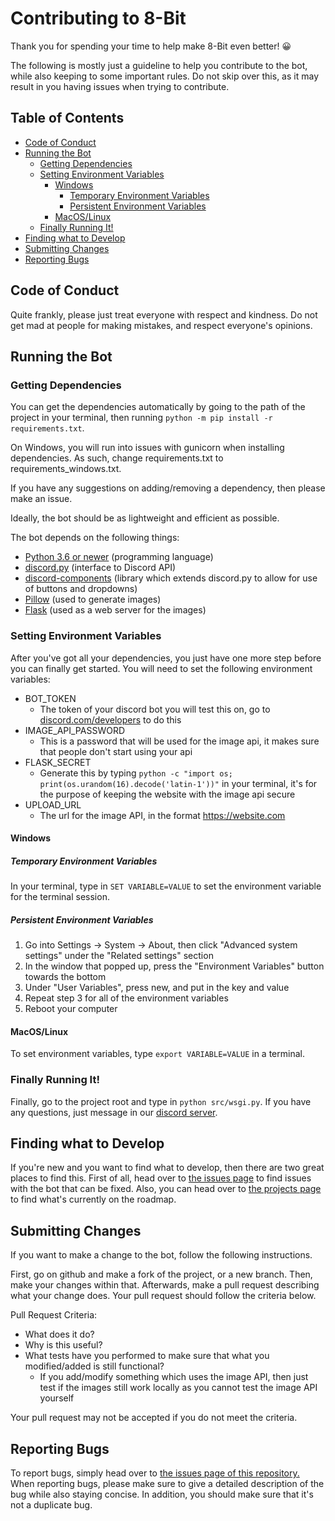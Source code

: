 # Contributing to 8-Bit

Thank you for spending your time to help make 8-Bit even better! 😀

The following is mostly just a guideline to help you contribute to the bot, while also keeping to some important rules. Do not skip over this, as it may result in you having issues when trying to contribute.

## Table of Contents

- [Code of Conduct](#code-of-conduct)
- [Running the Bot](#running-the-bot)
  - [Getting Dependencies](#getting-dependencies)
  - [Setting Environment Variables](#setting-environment-variables)
    - [Windows](#windows)
      - [Temporary Environment Variables](#temporary-environment-variables)
      - [Persistent Environment Variables](#persistent-environment-variables)
    - [MacOS/Linux](#macoslinux)
  - [Finally Running It!](#finally-running-it)
- [Finding what to Develop](#finding-what-to-develop)
- [Submitting Changes](#submitting-changes)
- [Reporting Bugs](#reporting-bugs)

## Code of Conduct

Quite frankly, please just treat everyone with respect and kindness. Do not get mad at people for making mistakes, and respect everyone's opinions.

## Running the Bot

### Getting Dependencies

You can get the dependencies automatically by going to the path of the project in your terminal, then running `python -m pip install -r requirements.txt`.

On Windows, you will run into issues with gunicorn when installing dependencies. As such, change requirements.txt to requirements_windows.txt.

If you have any suggestions on adding/removing a dependency, then please make an issue. 

Ideally, the bot should be as lightweight and efficient as possible.

The bot depends on the following things:
 - [Python 3.6 or newer](https://www.python.org/downloads/) (programming language)
 - [discord.py](https://github.com/Rapptz/discord.py) (interface to Discord API)
 - [discord-components](https://gitlab.com/discord.py-components/discord.py-components) (library which extends discord.py to allow for use of buttons and dropdowns)
 - [Pillow](https://github.com/python-pillow/Pillow) (used to generate images)
 - [Flask](https://flask.palletsprojects.com/en/2.0.x/) (used as a web server for the images)

### Setting Environment Variables

After you've got all your dependencies, you just have one more step before you can finally get started. You will need to set the following environment variables:
 
 - BOT_TOKEN
   - The token of your discord bot you will test this on, go to [discord.com/developers](https://discord.com/developers) to do this
 - IMAGE_API_PASSWORD
   - This is a password that will be used for the image api, it makes sure that people don't start using your api
 - FLASK_SECRET
   - Generate this by typing `python -c "import os; print(os.urandom(16).decode('latin-1'))"` in your terminal, it's for the purpose of keeping the website with the image api secure
 - UPLOAD_URL
   - The url for the image API, in the format https://website.com

#### Windows
##### Temporary Environment Variables
In your terminal, type in `SET VARIABLE=VALUE` to set the environment variable for the terminal session.

##### Persistent Environment Variables
1. Go into Settings -> System -> About, then click "Advanced system settings" under the "Related settings" section
2. In the window that popped up, press the "Environment Variables" button towards the bottom
3. Under "User Variables", press new, and put in the key and value
4. Repeat step 3 for all of the environment variables
5. Reboot your computer

#### MacOS/Linux
To set environment variables, type `export VARIABLE=VALUE` in a terminal.


### Finally Running It!

Finally, go to the project root and type in `python src/wsgi.py`. If you have any questions, just message in our [discord server](https://discord.com/invite/VPPrpmQ44q).

## Finding what to Develop

If you're new and you want to find what to develop, then there are two great places to find this. First of all, head over to [the issues page](https://github.com/aaguy-hue/8-Bit/issues) to find issues with the bot that can be fixed. Also, you can head over to [the projects page](https://github.com/aaguy-hue/8-Bit/projects) to find what's currently on the roadmap.

## Submitting Changes

If you want to make a change to the bot, follow the following instructions.

First, go on github and make a fork of the project, or a new branch. Then, make your changes within that. Afterwards, make a pull request describing what your change does. Your pull request should follow the criteria below.

Pull Request Criteria:
 - What does it do?
 - Why is this useful?
 - What tests have you performed to make sure that what you modified/added is still functional?
   - If you add/modify something which uses the image API, then just test if the images still work locally as you cannot test the image API yourself

Your pull request may not be accepted if you do not meet the criteria.

## Reporting Bugs

To report bugs, simply head over to [the issues page of this repository.](https://github.com/aaguy-hue/8-Bit/issues) When reporting bugs, please make sure to give a detailed description of the bug while also staying concise. In addition, you should make sure that it's not a duplicate bug.
